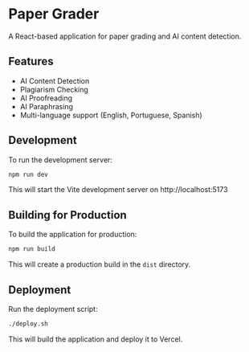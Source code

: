 # Paper Grader

A React-based application for paper grading and AI content detection.

## Features

- AI Content Detection
- Plagiarism Checking
- AI Proofreading
- AI Paraphrasing
- Multi-language support (English, Portuguese, Spanish)

## Development

To run the development server:

```bash
npm run dev
```

This will start the Vite development server on http://localhost:5173

## Building for Production

To build the application for production:

```bash
npm run build
```

This will create a production build in the `dist` directory.

## Deployment

Run the deployment script:

```bash
./deploy.sh
```

This will build the application and deploy it to Vercel. 